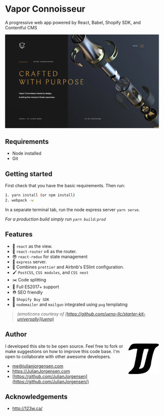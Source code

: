 # Vapor Connoisseur

A progressive web app powered by React, Babel, Shopify SDK, and Contentful CMS

![](client/assets/images/screenshot.png)

## Requirements

* Node installed
* Git

## Getting started

First check that you have the basic requirements. Then run:
```sh
1. yarn install (or npm install)
2. webpack -w
```

In a separate terminal tab, run the node express server `yarn serve`.

_For a production build simply run `yarn build:prod`_

## Features

  - 👀 `react` as the view.
  - 🔀 `react-router` v4 as the router.
  - 😎 `react-redux` for state management
  - 🚄 `express` server.
  - 💄 Combines `prettier` and Airbnb's ESlint configuration.
  - 🖌 `PostCSS`, `CSS modules`, and `CSS next`
  - ✂️ Code splitting
  - 🚀 Full ES2017+ support
  - ⛑ SEO friendly
  - 🛒 `Shopify Buy SDK`
  - 📨 `nodemailer` and `mailgun` integrated using `pug` templating

> _(emoticons courtesy of [https://github.com/ueno-llc/starter-kit-universally](ueno)_

## Author

<a href="https://www.julianjorgensen.com" target="new"><img align="right" src="client/assets/images/julian-jorgensen-logo.png" alt="Julian Jorgensen logo" width="100" height="100" /></a>

I developed this site to be open source. Feel free to fork or make suggestions on how to improve this code base. I'm open to collaborate with other awesome developers.

* <a href="mailto:me@julianjorgensen.com">me@julianjorgensen.com</a>
* <a href="https://www.julianjorgensen.com" target="new">https://JulianJorgensen.com</a>
* [https://github.com/JulianJorgensen](https://github.com/JulianJorgensen/)

## Acknowledgements
* <a href="http://123w.ca/" target="new">http://123w.ca/</a>
